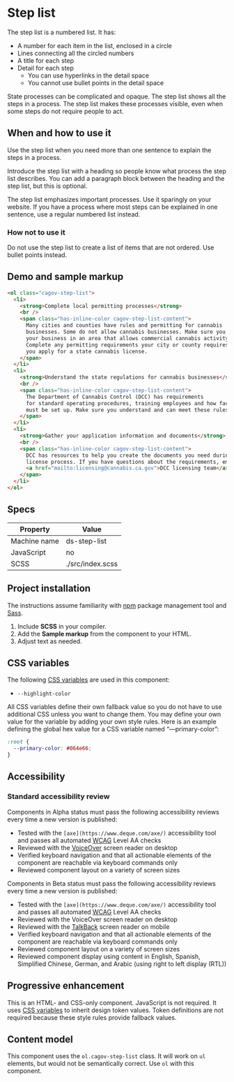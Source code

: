 # Step list

The step list is a numbered list. It has:

- A number for each item in the list, enclosed in a circle
- Lines connecting all the circled numbers
- A title for each step
- Detail for each step
  - You can use hyperlinks in the detail space
  - You cannot use bullet points in the detail space

State processes can be complicated and opaque. The step list shows all the steps in a process. The step list makes these processes visible, even when some steps do not require people to act.

## When and how to use it

Use the step list when you need more than one sentence to explain the steps in a process.

Introduce the step list with a heading so people know what process the step list describes. You can add a paragraph block between the heading and the step list, but this is optional.

The step list emphasizes important processes. Use it sparingly on your website. If you have a process where most steps can be explained in one sentence, use a regular numbered list instead.

### How not to use it

Do not use the step list to create a list of items that are not ordered. Use bullet points instead.

## Demo and sample markup

<html-preview>

```html preview
<ol class="cagov-step-list">
  <li>
    <strong>Complete local permitting processes</strong>
    <br />
    <span class="has-inline-color cagov-step-list-content">
      Many cities and counties have rules and permitting for cannabis
      businesses. Some do not allow cannabis businesses. Make sure you set up
      your business in an area that allows commercial cannabis activity.
      Complete any permitting requirements your city or county requires before
      you apply for a state cannabis license.
    </span>
  </li>
  <li>
    <strong>Understand the state regulations for cannabis businesses</strong>
    <br />
    <span class="has-inline-color cagov-step-list-content">
      The Department of Cannabis Control (DCC) has requirements
      for standard operating procedures, training employees and how facilities
      must be set up. Make sure you understand and can meet these rules.
    </span>
  </li>
  <li>
    <strong>Gather your application information and documents</strong>
    <br />
    <span class="has-inline-color cagov-step-list-content">
      DCC has resources to help you create the documents you need during the 
      license process. If you have questions about the requirements, email the
      <a href="mailto:licensing@cannabis.ca.gov">DCC licensing team</a>.
    </span>
  </li>
</ol>
```

</html-preview>

## Specs

| Property     | Value            |
| ------------ | ---------------- |
| Machine name | ds-step-list     |
| JavaScript   | no               |
| SCSS         | ./src/index.scss |

## Project installation

The instructions assume familiarity with [npm](https://npmjs.com) package management tool and [Sass](https://sass-lang.com/).

1. Include **SCSS** in your compiler.
2. Add the **Sample markup** from the component to your HTML.
3. Adjust text as needed.

## CSS variables

The following [CSS variables](https://developer.mozilla.org/en-US/docs/Web/CSS/Using_CSS_custom_properties) are used in this component:

- `--highlight-color`

All CSS variables define their own fallback value so you do not have to use additional CSS unless you want to change them. You may define your own value for the variable by adding your own style rules. Here is an example defining the global hex value for a CSS variable named “—primary-color”:

```css
:root {
  --primary-color: #064e66;
}
```

## Accessibility

### Standard accessibility review

Components in Alpha status must pass the following accessibility reviews every time a new version is published:

- Tested with the `[axe](https://www.deque.com/axe/)` accessibility tool and passes all automated [WCAG](https://www.w3.org/TR/WCAG21/) Level AA checks
- Reviewed with the [VoiceOver](https://www.apple.com/voiceover/info/guide/_1121.html) screen reader on desktop
- Verified keyboard navigation and that all actionable elements of the component are reachable via keyboard commands only
- Reviewed component layout on a variety of screen sizes

Components in Beta status must pass the following accessibility reviews every time a new version is published:

- Tested with the `[axe](https://www.deque.com/axe/)` accessibility tool and passes all automated [WCAG](https://www.w3.org/TR/WCAG21/) Level AA checks
- Reviewed with the VoiceOver screen reader on desktop
- Reviewed with the [TalkBack](https://support.google.com/accessibility/android/answer/6283677?hl=en) screen reader on mobile
- Verified keyboard navigation and that all actionable elements of the component are reachable via keyboard commands only
- Reviewed component layout on a variety of screen sizes
- Reviewed component display using content in English, Spanish, Simplified Chinese, German, and Arabic (using right to left display (RTL))

## Progressive enhancement

This is an HTML- and CSS-only component. JavaScript is not required. It uses [CSS variables](<https://developer.mozilla.org/en-US/docs/Web/CSS/var()#syntax>) to inherit design token values. Token definitions are not required because these style rules provide fallback values.

## Content model

This component uses the `ol.cagov-step-list` class. It will work on `ul` elements, but would not be semantically correct. Use `ol` with this component.
